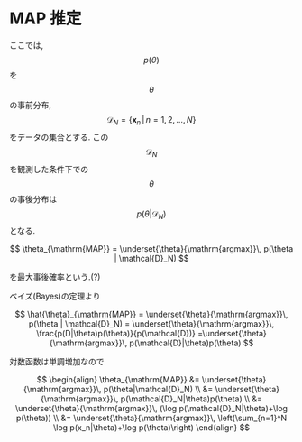 # MAP 推定

ここでは, $$p(\theta)$$ を $$\theta$$ の事前分布, $$\mathcal{D}_N=\{\boldsymbol{x}_n\, |\, n=1,2,\dots,N\}$$ をデータの集合とする. この $$\mathcal{D}_N$$ を観測した条件下での $$\theta$$ の事後分布は $$p(\theta|\mathcal{D}_N)$$ となる.

$$
\theta_{\mathrm{MAP}} = \underset{\theta}{\mathrm{argmax}}\, p(\theta | \mathcal{D}_N)
$$

を最大事後確率という.(?)

ベイズ(Bayes)の定理より

$$
\hat{\theta}_{\mathrm{MAP}} = \underset{\theta}{\mathrm{argmax}}\, p(\theta | \mathcal{D}_N) = \underset{\theta}{\mathrm{argmax}}\, \frac{p(D|\theta)p(\theta)}{p(\mathcal{D})}
=\underset{\theta}{\mathrm{argmax}}\, p(\mathcal{D}|\theta)p(\theta)
$$

対数函数は単調増加なので

$$
\begin{align}
\theta_{\mathrm{MAP}}
&=
\underset{\theta}{\mathrm{argmax}}\, p(\theta|\mathcal{D}_N) \\
&=
\underset{\theta}{\mathrm{argmax}}\,
p(\mathcal{D}_N|\theta)p(\theta) \\
&=
\underset{\theta}{\mathrm{argmax}}\,
(\log p(\mathcal{D}_N|\theta)+\log p(\theta)) \\
&=
\underset{\theta}{\mathrm{argmax}}\,
\left(\sum_{n=1}^N \log p(x_n|\theta)+\log p(\theta)\right)
\end{align}
$$
